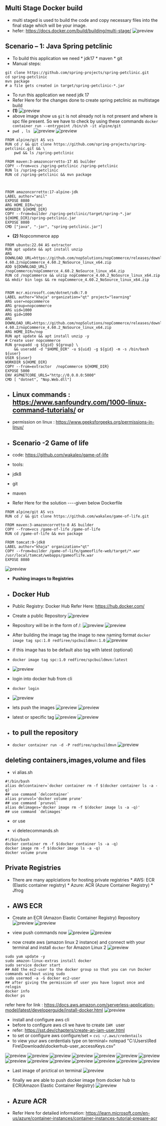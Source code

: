 ## Multi Stage Docker build
* multi staged is used to build the code and copy necessary files into the final stage which will be your image.
* hefer: https://docs.docker.com/build/building/multi-stage/
![preview](images/200.png)

## Scenario – 1: Java Spring petclinic

* To build this application we need
       * jdk17
       * maven
       * git 
* Manual steps:

```
git clone https://github.com/spring-projects/spring-petclinic.git
cd spring-petclinic 
mvn package
# a file gets created in target/spring-petclinic-*.jar
```
* To run this application we need jdk 17
* Refer Here for the changes done to create spring petclinic as multistage build
* __(1)__
![preview](images/201.png)
* above image show us `git` is not already not is not present and where is spc file present. So we have to check by using these commands `docker container run --entrypoint /bin/sh -it alpine/git`
* `pwd , ls `
![preview](images/202.png)
![preview](images/203.png)

```
FROM alpine/git AS vcs
RUN cd / && git clone https://github.com/spring-projects/spring-petclinic.git && \
    pwd && ls /spring-petclinic

FROM maven:3-amazoncorretto-17 AS builder
COPY --from=vcs /spring-petclinic /spring-petclinic
RUN ls /spring-petclinic 
RUN cd /spring-petclinic && mvn package



FROM amazoncorretto:17-alpine-jdk
LABEL author="anil"
EXPOSE 8080
ARG HOME_DIR=/spc
WORKDIR ${HOME_DIR}
COPY --from=builder /spring-petclinic/target/spring-*.jar ${HOME_DIR}/spring-petclinic.jar
EXPOSE 8080
CMD ["java", "-jar", "spring-petclinic.jar"]
```
* __(2)__ Nopcommerce app
  
```
FROM ubuntu:22.04 AS extractor
RUN apt update && apt install unzip
ARG DOWNLOAD_URL=https://github.com/nopSolutions/nopCommerce/releases/download/release-4.60.2/nopCommerce_4.60.2_NoSource_linux_x64.zip
ADD ${DOWNLOAD_URL} /nopCommerce/nopCommerce_4.60.2_NoSource_linux_x64.zip
RUN cd /nopCommerce && unzip nopCommerce_4.60.2_NoSource_linux_x64.zip && mkdir bin logs && rm nopCommerce_4.60.2_NoSource_linux_x64.zip


FROM mcr.microsoft.com/dotnet/sdk:7.0
LABEL author="khaja" organization="qt" project="learning"
ARG user=nopcommerce
ARG group=nopcommerce
ARG uid=1000
ARG gid=1000
ARG DOWNLOAD_URL=https://github.com/nopSolutions/nopCommerce/releases/download/release-4.60.2/nopCommerce_4.60.2_NoSource_linux_x64.zip
ARG HOME_DIR=/nop
RUN apt update && apt install unzip -y
# Create user nopcommerce
RUN groupadd -g ${gid} ${group} \
    && useradd -d "$HOME_DIR" -u ${uid} -g ${gid} -m -s /bin/bash ${user}
USER ${user}
WORKDIR ${HOME_DIR}
COPY --from=extractor  /nopCommerce ${HOME_DIR}
EXPOSE 5000
ENV ASPNETCORE_URLS="http://0.0.0.0:5000"
CMD [ "dotnet", "Nop.Web.dll"]
```
* ## Linux commands : https://www.sanfoundry.com/1000-linux-command-tutorials/ or 
* permission on linux : https://www.geeksforgeeks.org/permissions-in-linux/

* ## Scenario -2 Game of life
* code: https://github.com/wakaleo/game-of-life
* tools:
* jdk8
* git 
* maven 

* Refer Here for the solution ----given below Dockerfile
```
FROM alpine/git AS vcs
RUN cd / && git clone https://github.com/wakaleo/game-of-life.git

FROM maven:3-amazoncorretto-8 AS builder
COPY --from=vcs /game-of-life /game-of-life
RUN cd /game-of-life && mvn package

FROM tomcat:9-jdk8
LABEL author="khaja" organization="qt"
COPY --from=builder /game-of-life/gameoflife-web/target/*.war /usr/local/tomcat/webapps/gameoflife.war
EXPOSE 8080
```
![preview](images/204.png)

* __Pushing images to Registries__

* ## Docker Hub
* Public Registry: Docker Hub Refer Here: https://hub.docker.com/
* Create a public Repository
![preview](images)
* Repository will be in the form of <username>/<repo-name>:<tag>
![preview](images/205.png)
![preview](images/206.png)
* After building the image tag the image to new naming format
`docker image tag spc:1.0 redfiree/spcbuildmvn:1.0`
![preview](images/208.png)
* if this image has to be default also tag with latest (optional)
* `docker image tag spc:1.0 redfiree/spcbuildmvn:latest`
* ![preview](images)
* login into docker hub from cli
* `docker login`
* ![preview](images/210.png)
* lets push the images
  ![preview](images/216.png)
  ![preview](images/217.png)
* latest or specific tag 
  ![preview](images/211.png)
  ![preview](images/212.png)

* ## to pull the repository 
* `docker container run -d -P redfiree/spcbuildmvn`
![preview](images/215.png)

 ## deleting containers,images,volume and files
* vi alias.sh
```
#!/bin/bash
alias delcontainer=`docker container rm -f $(docker container ls -a -q)'
## use command `delcontainer` 
alias prunvol='docker volume prune'
## use command `prunvol`
alias delimages='docker image rm -f $(docker image ls -a -q)'
## use command `delimages`
```

* or use 
  
* vi deletecommands.sh
  
```
#!/bin/bash
docker container rm -f $(docker container ls -a -q)
docker image rm -f $(docker image ls -a -q)
docker volume prune
```
## Private Registries
* There are many applciations for hosting private registries
      * AWS: ECR (Elastic container registry)
      * Azure: ACR (Azure Container Registry)
      * Jfrog
  
* ## AWS ECR

* Create an ECR (Amazon Elastic Container Registry) Repository
![preview](images/213.png)
![preview](images/214.png)
* view push commands now
![preview](images/219.png)
![preview](images/220.png)
* now create aws (amazon linux 2 instance) and connect with your terminal and install `docker` for Amazon Linux 2
![preview](images/221.png)

```
sudo yum update -y
sudo amazon-linux-extras install docker
sudo service docker start
## Add the ec2-user to the docker group so that you can run Docker commands without using sudo
sudo usermod -a -G docker ec2-user
## after giving the permission of user you have logout once and relogin
docker info
docker ps

```
refer here for link : https://docs.aws.amazon.com/serverless-application-model/latest/developerguide/install-docker.html
![preview](images/222.png) 

* install and configure aws cli
* before to configure aws cli we have to create `IAM ` user  
* refer: https://sst.dev/chapters/create-an-iam-user.html 
* to set or configure aws configure/set =  `cvi ~/.aws/credentails`
* to view your aws cerdentials type on terminal= notepad "C:\Users\Red Fire\Downloads\dockerhub-user_accessKeys.csv" 
  
![preview](images/223.png)
![preview](images/224.png)
![preview](images/225.png)
![preview](images/226.png)
![preview](images/227.png)
![preview](images/228.png)
![preview](images/229.png)
![preview](images/230.png)
![preview](images/231.png)
![preview](images/232.png)
![preview](images/233.png)
![preview](images/234.png)
![preview](images/235.png)
![preview](images/236.png)
* Last image of  prictical on terminal
![preview](images/223.png)
* finally we are able to push docker image from docker hub to ECR(Amazon Elastic Container Registry)
![preview](images/237.png)

* ## Azure ACR 
* Refer Here for detailed information: https://learn.microsoft.com/en-us/azure/container-instances/container-instances-tutorial-prepare-acr  
